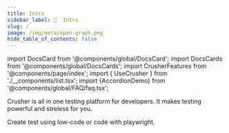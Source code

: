 ```yaml
---
title: Intro
sidebar_label: 🦖  Intro
slug: /
image: /img/meta/open-graph.png
hide_table_of_contents: false
---
```


import DocsCard from '@components/global/DocsCard';
import DocsCards from '@components/global/DocsCards';
import CrusherFeatures from '@components/page/index';
import { UseCrusher } from './__components/list.tsx';
import {AccordionDemo} from '@components/global/FAQ/faq.tsx';
<head>
  <title>Crusher Docs</title>
  <meta name="description" content="Crusher.dev" />
  <link rel="canonical" href="https://docs.crusher.dev/" />
  <link rel="alternate" href="https://docs.crusher.dev/" hreflang="x-default" />
  <link rel="alternate" href="https://docs.crusher.dev/" hreflang="en" />
  <meta property="og:url" content="https://docs.crusher.dev/" />
</head>

Crusher is all in one testing platform for developers. It makes testing powerful and streless for you.

Create test using low-code or code with playwright.

<UseCrusher />

<!-- <AccordionDemo question={"Is Crusher open source?"} open={false}>
Crusher is all in one testing platform for developers. It makes testing powerful and streless for you.
<br/>
Create test using low-code or code with playwright.
<br/>
Create test using low-code or code with playwright.
</AccordionDemo> -->
